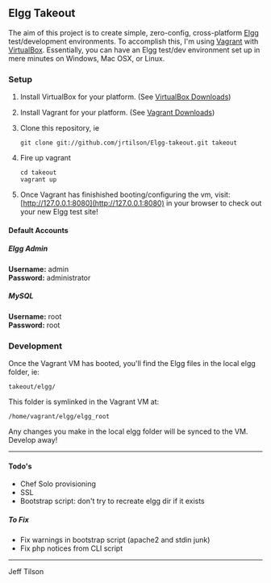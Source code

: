 ## Elgg Takeout

The aim of this project is to create simple, zero-config, cross-platform [Elgg](http://elgg.org) test/development environments. To accomplish this, I'm using [Vagrant](vagrantup.com) with [VirtualBox](virtualbox.org). Essentially, you can have an Elgg test/dev environment set up in mere minutes on Windows, Mac OSX, or Linux. 

### Setup

1. Install VirtualBox for your platform. (See [VirtualBox Downloads](https://www.virtualbox.org/wiki/Downloads))

2. Install Vagrant for your platform. (See [Vagrant Downloads](http://downloads.vagrantup.com/))

3. Clone this repository, ie

	`git clone git://github.com/jrtilson/Elgg-takeout.git takeout`

4. Fire up vagrant

	`cd takeout`    
	`vagrant up`  

5. Once Vagrant has finishished booting/configuring the vm, visit: [http://127.0.0.1:8080](http://127.0.0.1:8080) in your browser to check out your new Elgg test site!


#### Default Accounts 

##### Elgg Admin

**Username:**	admin  
**Password:**	administrator

##### MySQL

**Username:**	root  
**Password:**	root

### Development

Once the Vagrant VM has booted, you'll find the Elgg files in the local elgg folder, ie: 

	takeout/elgg/

This folder is symlinked in the Vagrant VM at: 

	/home/vagrant/elgg/elgg_root

Any changes you make in the local elgg folder will be synced to the VM. Develop away!

---

#### Todo's

- Chef Solo provisioning
- SSL
- Bootstrap script: don't try to recreate elgg dir if it exists

##### To Fix
- Fix warnings in bootstrap script (apache2 and stdin junk)
- Fix php notices from CLI script 

---
Jeff Tilson  